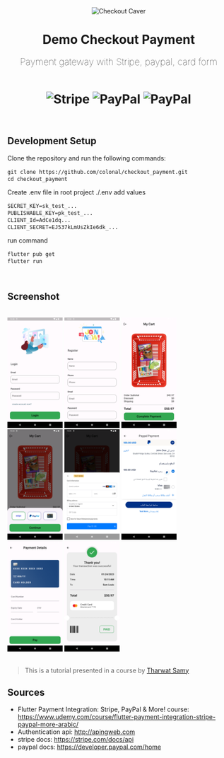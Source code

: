<div align="center">

<img src="screenshot\Checkout.png" alt='Checkout Caver' height="250em"/>
  

<br>
<h1> Demo Checkout Payment 
    <br>
    <p style="font-size: 21px;font-weight: 100;">Payment gateway with Stripe, paypal, card form</p>
    <br>
    <img src="https://upload.wikimedia.org/wikipedia/commons/thumb/b/ba/Stripe_Logo%2C_revised_2016.svg/2560px-Stripe_Logo%2C_revised_2016.svg.png" alt='Stripe' height="50em"/>
    <img src="https://upload.wikimedia.org/wikipedia/commons/thumb/b/b5/PayPal.svg/2560px-PayPal.svg.png" alt='PayPal' height="50em"/>
    <img src="https://tactilesystems.com.au/wp-content/uploads/2020/09/Visa-mastercard-Logo.jpg" alt='PayPal' height="50em"/>
</h1> 
<br>
<div align="left">

## Development Setup
Clone the repository and run the following commands:

```
git clone https://github.com/colonal/checkout_payment.git
cd checkout_payment
```

Create .env file in root project ./.env
add values
```
SECRET_KEY=sk_test_...
PUBLISHABLE_KEY=pk_test_...
CLIENT_Id=AdCe1dq...
CLIENT_SECRET=EJ537kLmUsZkIe6dk_...
```
run command
```
flutter pub get
flutter run 
```

<br>

## Screenshot
<br>
<img src="screenshot/1.png" height="250em" /> <img src="screenshot/2.png" height="250em" />
<img src="screenshot/3.png" height="250em" /> <img src="screenshot/4.png" height="250em" />
<img src="screenshot/5.png" height="250em" /> <img src="screenshot/6.png" height="250em" />
<img src="screenshot/7.png" height="250em" /> <img src="screenshot/8.png" height="250em" />
<br>
<br>

 
> This is a tutorial presented in a course by <a href ='https://github.com/tharwatsamy'> Tharwat Samy </a> 


## Sources
  * Flutter Payment Integration: Stripe, PayPal & More! course: https://www.udemy.com/course/flutter-payment-integration-stripe-paypal-more-arabic/
  * Authentication api: http://apingweb.com
  * stripe docs: https://stripe.com/docs/api
  * paypal docs: https://developer.paypal.com/home